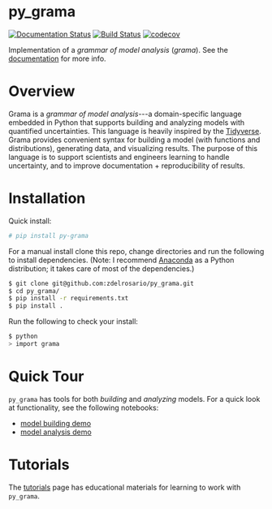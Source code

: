 # py_grama
[![Documentation Status](https://readthedocs.org/projects/py_grama/badge/?version=latest)](https://py_grama.readthedocs.io/en/latest/?badge=latest) [![Build Status](https://travis-ci.org/zdelrosario/py_grama.png?branch=master)](https://travis-ci.org/zdelrosario/py_grama) [![codecov](https://codecov.io/gh/zdelrosario/py_grama/branch/master/graph/badge.svg)](https://codecov.io/gh/zdelrosario/py_grama)

Implementation of a *grammar of model analysis* (*grama*). See the [documentation](https://py-grama.readthedocs.io/en/latest/) for more info.

# Overview
Grama is a *grammar of model analysis*---a domain-specific language embedded in Python that supports building and analyzing models with quantified uncertainties. This language is heavily inspired by the [Tidyverse](https://www.tidyverse.org/). Grama provides convenient syntax for building a model (with functions and distributions), generating data, and visualizing results. The purpose of this language is to support scientists and engineers learning to handle uncertainty, and to improve documentation + reproducibility of results.

# Installation
Quick install:

```bash
# pip install py-grama
```

For a manual install clone this repo, change directories and run the following to install dependencies. (Note: I recommend [Anaconda](https://www.anaconda.com/distribution/) as a Python distribution; it takes care of most of the dependencies.)

```bash
$ git clone git@github.com:zdelrosario/py_grama.git
$ cd py_grama/
$ pip install -r requirements.txt
$ pip install .
```

Run the following to check your install:

```bash
$ python
> import grama
```

# Quick Tour
`py_grama` has tools for both *building* and *analyzing* models. For a quick look at functionality, see the following notebooks:

- [model building demo](https://github.com/zdelrosario/py_grama/blob/master/examples/demo/builder_demo.ipynb)
- [model analysis demo](https://github.com/zdelrosario/py_grama/blob/master/examples/demo/analysis_demo.ipynb)

# Tutorials
The [tutorials](https://github.com/zdelrosario/py_grama/tree/master/tutorials) page has educational materials for learning to work with `py_grama`.
